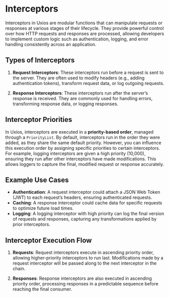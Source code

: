 ﻿# Interceptors

Interceptors in Uxios are modular functions that can manipulate requests or responses at various stages of their
lifecycle. They provide powerful control over how HTTP requests and responses are processed, allowing developers to
implement custom logic such as authentication, logging, and error handling consistently across an application.

## Types of Interceptors

1. **Request Interceptors**: These interceptors run before a request is sent to the server. They are often used to
   modify headers (e.g., adding authentication tokens), transform request data, or log outgoing requests.

2. **Response Interceptors**: These interceptors run after the server’s response is received. They are commonly used for
   handling errors, transforming response data, or logging responses.

## Interceptor Priorities

In Uxios, interceptors are executed in a **priority-based order**, managed through a `PriorityList`. By default,
interceptors run in the order they were added, as they share the same default priority. However, you can influence this
execution order by assigning specific priorities to certain interceptors. For example, logging interceptors are given a
high priority (10,000), ensuring they run after other interceptors have made modifications. This allows loggers to
capture the final, modified request or response accurately.

## Example Use Cases

- **Authentication**: A request interceptor could attach a JSON Web Token (JWT) to each request’s headers, ensuring
  authenticated requests.
- **Caching**: A response interceptor could cache data for specific requests to optimize future load times.
- **Logging**: A logging interceptor with high priority can log the final version of requests and responses, capturing
  any transformations applied by prior interceptors.

## Interceptor Execution Flow

1. **Requests**: Request interceptors execute in ascending priority order, allowing higher-priority interceptors to run
   last. Modifications made by a request interceptor will be passed along to the next interceptor in the chain.

2. **Responses**: Response interceptors are also executed in ascending priority order, processing responses in a
   predictable sequence before reaching the final consumer.
